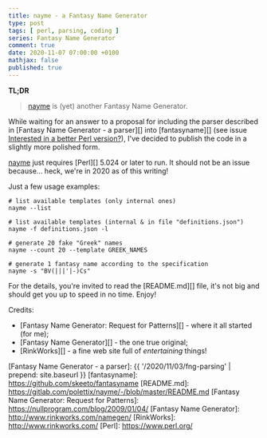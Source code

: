 ```yaml
---
title: nayme - a Fantasy Name Generator
type: post
tags: [ perl, parsing, coding ]
series: Fantasy Name Generator
comment: true
date: 2020-11-07 07:00:00 +0100
mathjax: false
published: true
---
```


**TL;DR**

> [nayme][] is (yet) another Fantasy Name Generator.

While waiting for an answer to a proposal for including the parser
described in [Fantasy Name Generator - a parser][] into [fantasyname][]
(see issue [Interested in a better Perl version?][]), I've decided to
publish the code in a slightly more polished form.

[nayme][] just requires [Perl][] 5.024 or later to run. It should not be
an issue because... heck, we're in 2020 as of this writing!

Just a few usage examples:

```
# list available templates (only internal ones)
nayme --list

# list available templates (internal & in file "definitions.json")
nayme -f definitions.json -l

# generate 20 fake "Greek" names 
nayme --count 20 --template GREEK_NAMES

# generate 1 fantasy name according to the specification
nayme -s "BV(|||'|-)Cs"
```

For the details, you're invited to read the [README.md][] file, it's not
big and should get you up to speed in no time. Enjoy!

Credits:

- [Fantasy Name Generator: Request for Patterns][] - where it all
  started (for me);
- [Fantasy Name Generator][] - the one true original;
- [RinkWorks][] - a fine web site full of *entertaining* things!



[nayme]: https://gitlab.com/polettix/nayme
[Interested in a better Perl version?]: https://github.com/skeeto/fantasyname/issues/19
[Fantasy Name Generator - a parser]: {{ '/2020/11/03/fng-parsing' | prepend: site.baseurl }}
[fantasyname]: https://github.com/skeeto/fantasyname
[README.md]: https://gitlab.com/polettix/nayme/-/blob/master/README.md
[Fantasy Name Generator: Request for Patterns]: https://nullprogram.com/blog/2009/01/04/
[Fantasy Name Generator]: http://www.rinkworks.com/namegen/
[RinkWorks]: http://www.rinkworks.com/
[Perl]: https://www.perl.org/
